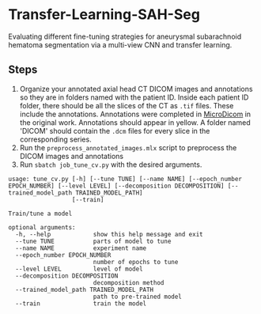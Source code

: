 # Transfer-Learning-SAH-Seg
Evaluating different fine-tuning strategies for aneurysmal subarachnoid hematoma segmentation via a multi-view CNN and transfer learning.

## Steps
1. Organize your annotated axial head CT DICOM images and annotations so they are in folders named with the patient ID. Inside each patient ID folder, there should be all the slices of the CT as `.tif` files. These include the annotations. Annotations were completed in [MicroDicom](https://www.microdicom.com/) in the original work. Annotations should appear in yellow. A folder named 'DICOM' should contain the `.dcm` files for every slice in the corresponding series.
2. Run the `preprocess_annotated_images.mlx` script to preprocess the DICOM images and annotations
3. Run `sbatch job_tune_cv.py` with the desired arguments.

```
usage: tune_cv.py [-h] [--tune TUNE] [--name NAME] [--epoch_number EPOCH_NUMBER] [--level LEVEL] [--decomposition DECOMPOSITION] [--trained_model_path TRAINED_MODEL_PATH]
                  [--train]

Train/tune a model

optional arguments:
  -h, --help            show this help message and exit
  --tune TUNE           parts of model to tune
  --name NAME           experiment name
  --epoch_number EPOCH_NUMBER
                        number of epochs to tune
  --level LEVEL         level of model
  --decomposition DECOMPOSITION
                        decomposition method
  --trained_model_path TRAINED_MODEL_PATH
                        path to pre-trained model
  --train               train the model
```
